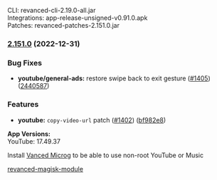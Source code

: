 CLI: revanced-cli-2.19.0-all.jar  
Integrations: app-release-unsigned-v0.91.0.apk  
Patches: revanced-patches-2.151.0.jar  

### [2.151.0](https://github.com/revanced/revanced-patches/compare/v2.150.0...v2.151.0) (2022-12-31)
### Bug Fixes
* **youtube/general-ads:** restore swipe back to exit gesture ([#1405](https://github.com/revanced/revanced-patches/issues/1405)) ([2440587](https://github.com/revanced/revanced-patches/commit/24405877dd935a757fa61c7580887c1a47a25ea9))
### Features
* **youtube:** `copy-video-url` patch ([#1402](https://github.com/revanced/revanced-patches/issues/1402)) ([bf982e8](https://github.com/revanced/revanced-patches/commit/bf982e8d7765c2a89a5475b6db8b203a3ac4ddf9))

  
**App Versions:**  
YouTube: 17.49.37  

Install [Vanced Microg](https://github.com/TeamVanced/VancedMicroG/releases) to be able to use non-root YouTube or Music  

[revanced-magisk-module](https://github.com/j-hc/revanced-magisk-module)  
